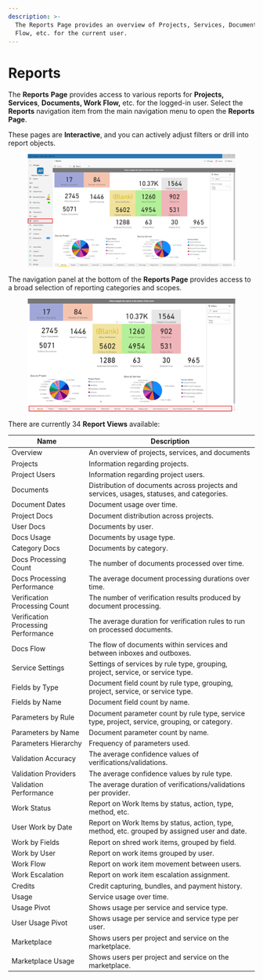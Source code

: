```yaml
---
description: >-
  The Reports Page provides an overview of Projects, Services, Documents, Work
  Flow, etc. for the current user.
---
```


# Reports

The **Reports** **Page** provides access to various reports for **Projects,** **Services**, **Documents, Work Flow,** etc. for the logged-in user. Select the **Reports** navigation item from the main navigation menu to open the **Reports Page**.

These pages are **Interactive**, and you can actively adjust filters or drill into report objects.

<figure><img src=".gitbook/assets/image (49).png" alt=""><figcaption></figcaption></figure>

The navigation panel at the bottom of the **Reports Page** provides access to a broad selection of reporting categories and scopes.

<figure><img src=".gitbook/assets/image (173).png" alt=""><figcaption></figcaption></figure>

There are currently 34 **Report Views** available:

| Name                                | Description                                                                                   |
| ----------------------------------- | --------------------------------------------------------------------------------------------- |
| Overview                            | An overview of projects, services, and documents                                              |
| Projects                            | Information regarding projects.                                                               |
| Project Users                       | Information regarding project users.                                                          |
| Documents                           | Distribution of documents across projects and services, usages, statuses, and categories.     |
| Document Dates                      | Document usage over time.                                                                     |
| Project Docs                        | Document distribution across projects.                                                        |
| User Docs                           | Documents by user.                                                                            |
| Docs Usage                          | Documents by usage type.                                                                      |
| Category Docs                       | Documents by category.                                                                        |
| Docs Processing Count               | The number of documents processed over time.                                                  |
| Docs Processing Performance         | The average document processing durations over time.                                          |
| Verification Processing Count       | The number of verification results produced by document processing.                           |
| Verification Processing Performance | The average duration for verification rules to run on processed documents.                    |
| Docs Flow                           | The flow of documents within services and between inboxes and outboxes.                       |
| Service Settings                    | Settings of services by rule type, grouping, project, service, or service type.               |
| Fields by Type                      | Document field count by rule type, grouping, project, service, or service type.               |
| Fields by Name                      | Document field count by name.                                                                 |
| Parameters by Rule                  | Document parameter count by rule type, service type, project, service, grouping, or category. |
| Parameters by Name                  | Document parameter count by name.                                                             |
| Parameters Hierarchy                | Frequency of parameters used.                                                                 |
| Validation Accuracy                 | The average confidence values of verifications/validations.                                   |
| Validation Providers                | The average confidence values by rule type.                                                   |
| Validation Performance              | The average duration of verifications/validations per provider.                               |
| Work Status                         | Report on Work Items by status, action, type, method, etc.                                    |
| User Work by Date                   | Report on Work Items by status, action, type, method, etc. grouped by assigned user and date. |
| Work by Fields                      | Report on shred work items, grouped by field.                                                 |
| Work by User                        | Report on work items grouped by user.                                                         |
| Work Flow                           | Report on work item movement between users.                                                   |
| Work Escalation                     | Report on work item escalation assignment.                                                    |
| Credits                             | Credit capturing, bundles, and payment history.                                               |
| Usage                               | Service usage over time.                                                                      |
| Usage Pivot                         | Shows usage per service and service type.                                                     |
| User Usage Pivot                    | Shows usage per service and service type per user.                                            |
| Marketplace                         | Shows users per project and service on the marketplace.                                       |
| Marketplace Usage                   | Shows users per project and service on the marketplace.                                       |
